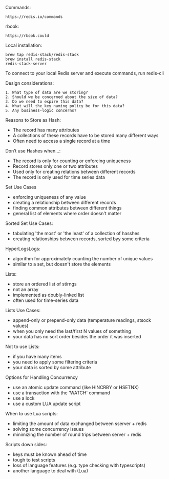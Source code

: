 Commands:
```
https://redis.io/commands
```
rbook:
```
https://rbook.could
```
Local installation:
```
brew tap redis-stack/redis-stack
brew install redis-stack
redis-stack-server
```
To connect to your local Redis server and execute commands, run redis-cli

Design considerations:
```
1. What type of data are we storing?
2. Should we be concerned about the size of data?
3. Do we need to expire this data?
4. What will the key naming policy be for this data?
5. Any business-logic concerns?
```

Reasons to Store as Hash:
- The record has many attributes
- A collections of these records have to be stored many different ways
- Often need to access a single record at a time

Don’t use Hashes when…:
- The record is only for counting or enforcing uniqueness
- Record stores only one or two attributes
- Used only for creating relations between different records
- The record is only used for time series data

Set Use Cases
- enforcing uniqueness of any value
- creating a relationship between different records
- finding common attributes between different things
- general list of elements where order doesn't matter

Sorted Set Use Cases:
- tabulating 'the most' or 'the least' of a collection of hasshes
- creating relationships between records, sorted byy some criteria

HyperLogsLogs:
- algorithm for approximately counting the number of unique values
- similar to a set, but doesn't store the elements

Lists:
- store an ordered list of stirngs
- not an array
- implemented as doubly-linked list
- often used for time-series data

Lists Use Cases:
- append-only or prepend-only data (temperature readings, stsock values)
- when you only need the last/first N values of something
- your data has no sort order besides the order it was inserted

Not to use Lists:
- if you have many items
- you need to apply some filtering criteria
- your data is sorted by some attribute

Options for Handling Concurrency
- use an atomic update command (like HINCRBY or HSETNX)
- use a transaction with the 'WATCH' command
- use a lock
- use a custom LUA update script

When to use Lua scripts:
- limiting the amount of data exchanged between sserver + redis
- solving some concurrency issues
- minimizing the number of round trips between server + redis

Scripts down sides:
- keys must be known ahead of time
- tough to test scripts
- loss of language features (e.g. type checking with typescripts)
- another language to deal with (Lua)




